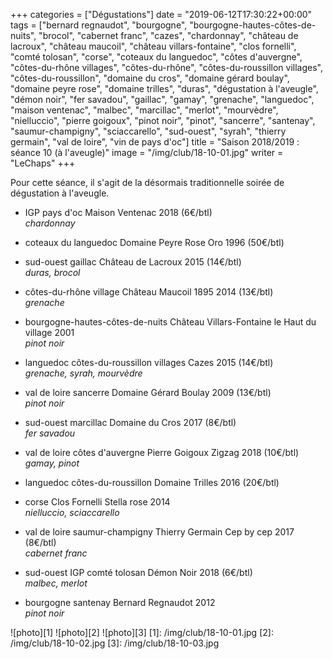 +++
categories = ["Dégustations"]
date = "2019-06-12T17:30:22+00:00"
tags = ["bernard regnaudot", "bourgogne", "bourgogne-hautes-côtes-de-nuits", "brocol", "cabernet franc", "cazes", "chardonnay", "château de lacroux", "château maucoil", "château villars-fontaine", "clos fornelli", "comté tolosan", "corse", "coteaux du languedoc", "côtes d'auvergne", "côtes-du-rhône villages", "côtes-du-rhône", "côtes-du-roussillon villages", "côtes-du-roussillon", "domaine du cros", "domaine gérard boulay", "domaine peyre rose", "domaine trilles", "duras", "dégustation à l'aveugle", "démon noir", "fer savadou", "gaillac", "gamay", "grenache", "languedoc", "maison ventenac", "malbec", "marcillac", "merlot", "mourvèdre", "nielluccio", "pierre goigoux", "pinot noir", "pinot", "sancerre", "santenay", "saumur-champigny", "sciaccarello", "sud-ouest", "syrah", "thierry germain", "val de loire", "vin de pays d'oc"] 
title = "Saison 2018/2019 : séance 10 (à l'aveugle)"
image = "/img/club/18-10-01.jpg"
writer = "LeChaps"
+++

Pour cette séance, il s'agit de la désormais traditionnelle soirée de dégustation à l'aveugle.

* IGP pays d'oc Maison Ventenac 2018 (6€/btl) <i class="fa fa-plus-circle"></i>  
_chardonnay_

* coteaux du languedoc Domaine Peyre Rose Oro 1996 (50€/btl)  

* sud-ouest gaillac Château de Lacroux 2015 (14€/btl)  
_duras, brocol_

* côtes-du-rhône village Château Maucoil 1895 2014 (13€/btl) <i class="fa fa-plus-circle"></i>  
_grenache_

* bourgogne-hautes-côtes-de-nuits Château Villars-Fontaine le Haut du village 2001  
_pinot noir_

* languedoc côtes-du-roussillon villages Cazes 2015 (14€/btl) <i class="fa fa-plus-circle"></i>  
_grenache, syrah, mourvèdre_

* val de loire sancerre Domaine Gérard Boulay 2009 (13€/btl)  
_pinot noir_

* sud-ouest marcillac Domaine du Cros 2017 (8€/btl)  
_fer savadou_

* val de loire côtes d'auvergne Pierre Goigoux Zigzag 2018 (10€/btl)  
_gamay, pinot_

* languedoc côtes-du-roussillon Domaine Trilles 2016 (20€/btl)  

* corse Clos Fornelli Stella rose 2014  
_nielluccio, sciaccarello_

* val de loire saumur-champigny Thierry Germain Cep by cep 2017 (8€/btl)  
_cabernet franc_

* sud-ouest IGP comté tolosan Démon Noir 2018 (6€/btl)  
_malbec, merlot_

* bourgogne santenay Bernard Regnaudot 2012  
_pinot noir_

![photo][1]
![photo][2]
![photo][3]
[1]: /img/club/18-10-01.jpg
[2]: /img/club/18-10-02.jpg
[3]: /img/club/18-10-03.jpg
